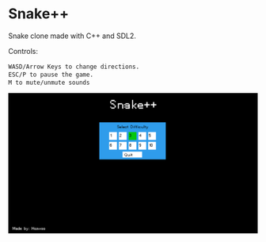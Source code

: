 # Snake++
Snake clone made with C++ and SDL2.

Controls:
```
WASD/Arrow Keys to change directions.
ESC/P to pause the game.
M to mute/unmute sounds
```

![snake](img/snake-01.gif)

